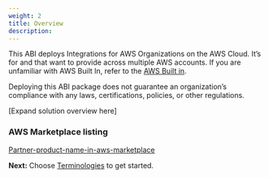 ```yaml
---
weight: 2
title: Overview
description: 
---
```



This ABI deploys <Partner project name> Integrations for AWS Organizations on the AWS Cloud. It’s for <persona-1> and <persona-2> that want to provide <partner-product-functionality> across multiple AWS accounts. If you are unfamiliar with AWS Built In, refer to the [AWS Built in](https://aws.amazon.com/builtin).

Deploying this ABI package does not guarantee an organization’s compliance with any laws, certifications, policies, or other regulations.


[Expand solution overview here]

### AWS Marketplace listing

[Partner-product-name-in-aws-marketplace](https://aws.amazon.com/marketplace/pp/prodview-<marketplace-id>)

**Next:** Choose [Terminologies](/terminologies/index.html) to get started.
